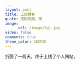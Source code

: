 ```yaml
---
layout: post
title: 上线博客
quote: 清明假期，雨
image:
      url: /image/bg1.jpg
video: false
comments: true
theme_color: 302F2D
---
```

折腾了一两天，终于上线了个人网站。